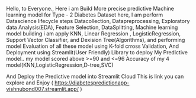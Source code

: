 Hello, to Everyone., Here i am Build More precise predictive Machine learning model for Type - 2 Diabetes Dataset
here, I am perform Datascience lifecycle steps  Datacollection, Datapreprocessing, Exploratory data Analysis(EDA), Feature Selection, DataSplitting, Machine learning model building i am apply KNN, Linear Regression , LogisticRegression, Support Vector Classifier, and Dexision Tree(Algorithms),
and performing model Evaluation of all these model using K-fold crross Validation, And Deployment using Streamlit(User Friendly) Library to deploy My Predictive model.. my model scored above >=90 and <=96 Accuracy of my 4 model(KNN,LogisticRegression,D-tree,SVC)


And Deploy the Predictive model into Streamlit Cloud
This is link you can explore and Enjoy
(  https://diabetespredictionapp-vishnubond007.streamlit.app/  )


